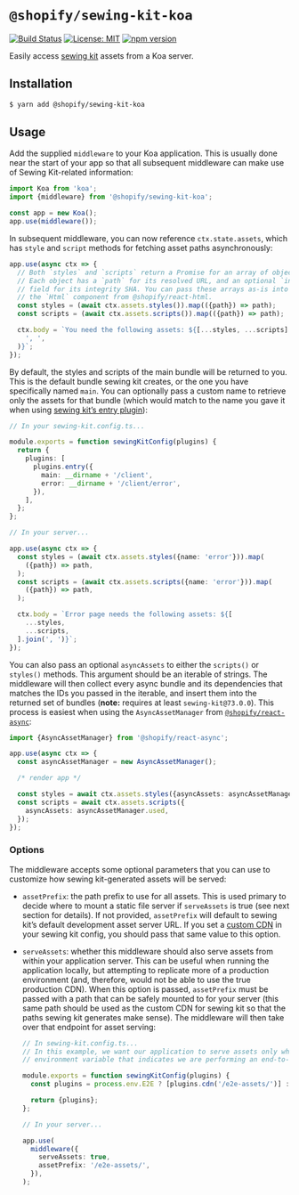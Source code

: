 # `@shopify/sewing-kit-koa`

[![Build Status](https://travis-ci.org/Shopify/quilt.svg?branch=master)](https://travis-ci.org/Shopify/quilt)
[![License: MIT](https://img.shields.io/badge/License-MIT-green.svg)](LICENSE.md) [![npm version](https://badge.fury.io/js/%40shopify%2Fsewing-kit-koa.svg)](https://badge.fury.io/js/%40shopify%2Fsewing-kit-koa.svg)

Easily access [sewing kit](https://github.com/Shopify/sewing-kit) assets from a Koa server.

## Installation

```bash
$ yarn add @shopify/sewing-kit-koa
```

## Usage

Add the supplied `middleware` to your Koa application. This is usually done near the start of your app so that all subsequent middleware can make use of Sewing Kit-related information:

```ts
import Koa from 'koa';
import {middleware} from '@shopify/sewing-kit-koa';

const app = new Koa();
app.use(middleware());
```

In subsequent middleware, you can now reference `ctx.state.assets`, which has `style` and `script` methods for fetching asset paths asynchronously:

```ts
app.use(async ctx => {
  // Both `styles` and `scripts` return a Promise for an array of objects.
  // Each object has a `path` for its resolved URL, and an optional `integrity`
  // field for its integrity SHA. You can pass these arrays as-is into
  // the `Html` component from @shopify/react-html.
  const styles = (await ctx.assets.styles()).map(({path}) => path);
  const scripts = (await ctx.assets.scripts()).map(({path}) => path);

  ctx.body = `You need the following assets: ${[...styles, ...scripts].join(
    ', ',
  )}`;
});
```

By default, the styles and scripts of the main bundle will be returned to you. This is the default bundle sewing kit creates, or the one you have specifically named `main`. You can optionally pass a custom name to retrieve only the assets for that bundle (which would match to the name you gave it when using [sewing kit’s entry plugin](https://github.com/Shopify/sewing-kit/blob/master/docs/plugins/entry.md)):

```ts
// In your sewing-kit.config.ts...

module.exports = function sewingKitConfig(plugins) {
  return {
    plugins: [
      plugins.entry({
        main: __dirname + '/client',
        error: __dirname + '/client/error',
      }),
    ],
  };
};
```

```ts
// In your server...

app.use(async ctx => {
  const styles = (await ctx.assets.styles({name: 'error'})).map(
    ({path}) => path,
  );
  const scripts = (await ctx.assets.scripts({name: 'error'})).map(
    ({path}) => path,
  );

  ctx.body = `Error page needs the following assets: ${[
    ...styles,
    ...scripts,
  ].join(', ')}`;
});
```

You can also pass an optional `asyncAssets` to either the `scripts()` or `styles()` methods. This argument should be an iterable of strings. The middleware will then collect every async bundle and its dependencies that matches the IDs you passed in the iterable, and insert them into the returned set of bundles (**note:** requires at least `sewing-kit@73.0.0`). This process is easiest when using the `AsyncAssetManager` from [`@shopify/react-async`](../react-async):

```ts
import {AsyncAssetManager} from '@shopify/react-async';

app.use(async ctx => {
  const asyncAssetManager = new AsyncAssetManager();

  /* render app */

  const styles = await ctx.assets.styles({asyncAssets: asyncAssetManager.used});
  const scripts = await ctx.assets.scripts({
    asyncAssets: asyncAssetManager.used,
  });
});
```

### Options

The middleware accepts some optional parameters that you can use to customize how sewing kit-generated assets will be served:

- `assetPrefix`: the path prefix to use for all assets. This is used primary to decide where to mount a static file server if `serveAssets` is true (see next section for details). If not provided, `assetPrefix` will default to sewing kit’s default development asset server URL. If you set a [custom CDN](https://github.com/Shopify/sewing-kit/blob/master/docs/plugins/cdn.md) in your sewing kit config, you should pass that same value to this option.

- `serveAssets`: whether this middleware should also serve assets from within your application server. This can be useful when running the application locally, but attempting to replicate more of a production environment (and, therefore, would not be able to use the true production CDN). When this option is passed, `assetPrefix` must be passed with a path that can be safely mounted to for your server (this same path should be used as the custom CDN for sewing kit so that the paths sewing kit generates make sense). The middleware will then take over that endpoint for asset serving:

  ```ts
  // In sewing-kit.config.ts...
  // In this example, we want our application to serve assets only when we pass an
  // environment variable that indicates we are performing an end-to-end test.

  module.exports = function sewingKitConfig(plugins) {
    const plugins = process.env.E2E ? [plugins.cdn('/e2e-assets/')] : [];

    return {plugins};
  };
  ```

  ```ts
  // In your server...

  app.use(
    middleware({
      serveAssets: true,
      assetPrefix: '/e2e-assets/',
    }),
  );
  ```
